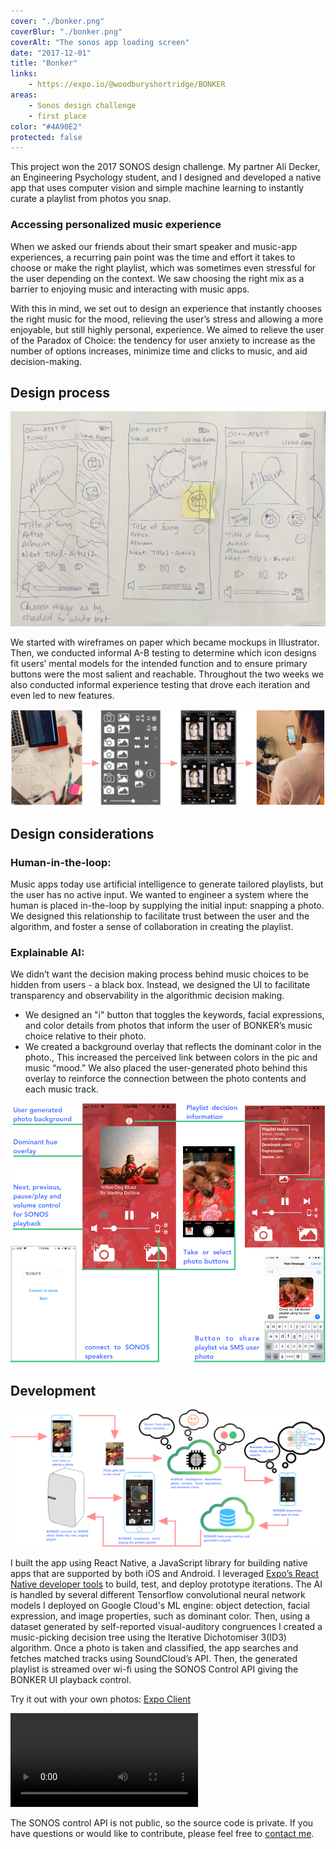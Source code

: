 ```yaml
---
cover: "./bonker.png"
coverBlur: "./bonker.png"
coverAlt: "The sonos app loading screen"
date: "2017-12-01"
title: "Bonker"
links:
    - https://expo.io/@woodburyshortridge/BONKER
areas:
    - Sonos design challenge
    - first place
color: "#4A90E2"
protected: false
---
```


This project won the 2017 SONOS design challenge. My partner Ali Decker, an Engineering Psychology student, and I designed and developed a native app that uses computer vision and simple machine learning to instantly curate a playlist from photos you snap.

### Accessing personalized music experience

When we asked our friends about their smart speaker and music-app experiences, a recurring pain point was the time and effort it takes to choose or make the right playlist, which was sometimes even stressful for the user depending on the context. We saw choosing the right mix as a barrier to enjoying music and interacting with music apps.

With this in mind, we set out to design an experience that instantly chooses the right music for the mood, relieving the user’s stress and allowing a more enjoyable, but still highly personal, experience. We aimed to relieve the user of the Paradox of Choice: the tendency for user anxiety to increase as the number of options increases, minimize time and clicks to music, and aid decision-making.

## Design process

![](./bonker-sketch.jpg)

We started with wireframes on paper which became mockups in Illustrator. Then, we conducted informal A-B testing to determine which icon designs fit users’ mental models for the intended function and to ensure primary buttons were the most salient and reachable. Throughout the two weeks we also conducted informal experience testing that drove each iteration and even led to new features.

![](./bonker-design.png)

## Design considerations

### Human-in-the-loop:

Music apps today use artificial intelligence to generate tailored playlists, but the user has no active input. We wanted to engineer a system where the human is placed in-the-loop by supplying the initial input: snapping a photo. We designed this relationship to facilitate trust between the user and the algorithm, and foster a sense of collaboration in creating the playlist.

### Explainable AI:

We didn’t want the decision making process behind music choices to be hidden from users - a black box. Instead, we designed the UI to facilitate transparency and observability in the algorithmic decision making.

- We designed an "i" button that toggles the keywords, facial expressions, and color details from photos that inform the user of BONKER’s music choice relative to their photo.
- We created a background overlay that reflects the dominant color in the photo., This increased the perceived link between colors in the pic and music “mood.” We also placed the user-generated photo behind this overlay to reinforce the connection between the photo contents and each music track.

![](./bonker-flow.png)

## Development

![](./bonker-tech.png)

I built the app using React Native, a JavaScript library for building native apps that are supported by both iOS and Android. I leveraged [Expo’s React Native developer tools](https://expo.io/tools) to build, test, and deploy prototype iterations. The AI is handled by several different Tensorflow convolutional neural network models I deployed on Google Cloud's ML engine: object detection, facial expression, and image properties, such as dominant color. Then, using a dataset generated by self-reported visual-auditory congruences I created a music-picking decision tree using the Iterative Dichotomiser 3(ID3) algorithm. Once a photo is taken and classified, the app searches and fetches matched tracks using SoundCloud’s API. Then, the generated playlist is streamed over wi-fi using the SONOS Control API giving the BONKER UI playback control.

Try it out with your own photos: [Expo Client](https://expo.io/@woodburyshortridge/BONKER)

<video controls>
  <source src="https://s3.amazonaws.com/woodburyshortridge/api/v1/bonker/bonker-vid.mov" type="video/mp4">
Your browser does not support the video tag.
</video>

The SONOS control API is not public, so the source code is private. If you have questions or would like to contribute, please feel free to [contact me](mailto:whshortridge@gmail.com).
